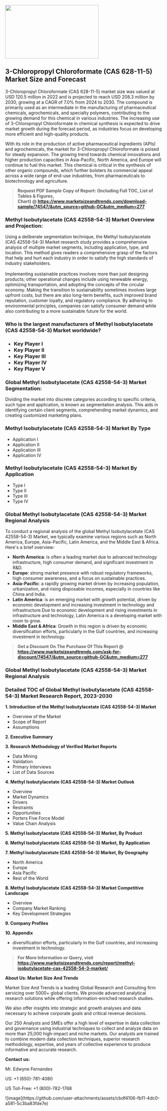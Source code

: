<p><img class="alignnone size-medium wp-image-20088" src="https://ffe5etoiles.com/wp-content/uploads/2024/12/MST1-300x171.png" alt="" width="300" height="171" /></p><h2>3-Chloropropyl Chloroformate (CAS 628-11-5) Market Size and Forecast</h2><p>3-Chloropropyl Chloroformate (CAS 628-11-5) market size was valued at USD 120.5 million in 2022 and is projected to reach USD 208.3 million by 2030, growing at a CAGR of 7.0% from 2024 to 2030. The compound is primarily used as an intermediate in the manufacturing of pharmaceutical chemicals, agrochemicals, and specialty polymers, contributing to the growing demand for this chemical in various industries. The increasing use of 3-Chloropropyl Chloroformate in chemical synthesis is expected to drive market growth during the forecast period, as industries focus on developing more efficient and high-quality products.</p><p>With its role in the production of active pharmaceutical ingredients (APIs) and agrochemicals, the market for 3-Chloropropyl Chloroformate is poised for steady expansion. The growing trend towards chemical innovations and higher production capacities in Asia-Pacific, North America, and Europe will continue to fuel this market. This chemical is critical in the synthesis of other organic compounds, which further bolsters its commercial appeal across a wide range of end-use industries, from pharmaceuticals to biotechnology and agriculture.</p></p><blockquote id="" class=""><strong>Request PDF Sample Copy of Report: (Including Full TOC, List of Tables &amp; Figures, Chart)&nbsp;@&nbsp;<strong><a href="https://www.marketsizeandtrends.com/download-sample/74547/&utm_source=github-GC&utm_medium=277" target="_blank">https://www.marketsizeandtrends.com/download-sample/74547/&utm_source=github-GC&utm_medium=277</a></strong></strong></blockquote><h3 id="" class="">Methyl Isobutylacetate (CAS 42558-54-3) Market&nbsp;Overview and Projection:</h3><p id="" class="">Using a deliberate segmentation technique, the Methyl Isobutylacetate (CAS 42558-54-3) Market research study provides a comprehensive analysis of multiple market segments, including application, type, and location. This method gives readers a comprehensive grasp of the factors that help and hurt each industry in order to satisfy the high standards of industry stakeholders. <br /> <br />Implementing sustainable practices involves more than just designing products; other operational changes include using renewable energy, optimizing transportation, and adopting the concepts of the circular economy. Making the transition to sustainability sometimes involves large upfront costs, but there are also long-term benefits, such improved brand reputation, customer loyalty, and regulatory compliance. By adhering to environmental principles, companies can satisfy consumer demand while also contributing to a more sustainable future for the world.</p><h3 id="" class="">Who is the largest manufacturers of&nbsp;Methyl Isobutylacetate (CAS 42558-54-3) Market worldwide?</h3><h3 class=""><p><ul><li>Key Player I </li><li> Key Player II </li><li> Key Player III </li><li> Key Player IV </li><li> Key Player V</li></ul></p></h3><h3 id="" class="">Global&nbsp;Methyl Isobutylacetate (CAS 42558-54-3) Market Segmentation:</h3><p id="" class="">Dividing the market into discrete categories according to specific criteria, such type and application, is known as segmentation analysis. This aids in identifying certain client segments, comprehending market dynamics, and creating customized marketing plans.</p><h3 id="" class="">Methyl Isobutylacetate (CAS 42558-54-3) Market&nbsp;By Type</h3><p><p><ul><li>Application I</li><li> Application II</li><li> Application III</li><li> Application IV</p></li></ul></p></p><h3 id="" class="">Methyl Isobutylacetate (CAS 42558-54-3) Market&nbsp;By Application</h3><p class=""><p><ul><li>Type I</li><li> Type II</li><li> Type III</li><li> Type IV</li></ul></p></p><h3 id="" class="">Global Methyl Isobutylacetate (CAS 42558-54-3) Market Regional Analysis</h3><p id="" class="">To conduct a regional analysis of the global Methyl Isobutylacetate (CAS 42558-54-3) Market, we typically examine various regions such as North America, Europe, Asia-Pacific, Latin America, and the Middle East &amp; Africa. Here's a brief overview:</p><ul><li><strong>North America</strong>: is often a leading market due to advanced technology infrastructure, high consumer demand, and significant investment in R&amp;D.</li><li><strong>Europe</strong>: strong market presence with robust regulatory frameworks, high consumer awareness, and a focus on sustainable practices.</li><li><strong>Asia-Pacific</strong>: a rapidly growing market driven by increasing population, urbanization, and rising disposable incomes, especially in countries like China and India.</li><li><strong>Latin America</strong>: is an emerging market with growth potential, driven by economic development and increasing investment in technology and infrastructure.Due to economic development and rising investments in infrastructure and technology, Latin America is a developing market with room to grow.</li><li><strong>Middle East &amp; Africa</strong>: Growth in this region is driven by economic diversification efforts, particularly in the Gulf countries, and increasing investment in technology.</li></ul><blockquote id="" class=""><strong>Get a Discount On The Purchase Of This Report @ <strong><a href="https://www.marketsizeandtrends.com/ask-for-discount/74547/&utm_source=github-GC&utm_medium=277" target="_blank">https://www.marketsizeandtrends.com/ask-for-discount/74547/&utm_source=github-GC&utm_medium=277</a></strong></strong></blockquote><h3 id="" class="">Global Methyl Isobutylacetate (CAS 42558-54-3) Market Regional Analysis</h3><h3 id="" class="">Detailed TOC of Global Methyl Isobutylacetate (CAS 42558-54-3) Market Research Report, 2023-2030</h3><p id="" class=""><strong>1. Introduction of the Methyl Isobutylacetate (CAS 42558-54-3) Market</strong></p><ul><li>Overview of the Market</li><li>Scope of Report</li><li>Assumptions</li></ul><p id="" class=""><strong>2. Executive Summary</strong></p><p id="" class=""><strong>3. Research Methodology of Verified Market Reports</strong></p><ul><li>Data Mining</li><li>Validation</li><li>Primary Interviews</li><li>List of Data Sources</li></ul><p id="" class=""><strong>4. Methyl Isobutylacetate (CAS 42558-54-3) Market Outlook</strong></p><ul><li>Overview</li><li>Market Dynamics</li><li>Drivers</li><li>Restraints</li><li>Opportunities</li><li>Porters Five Force Model</li><li>Value Chain Analysis</li></ul><p id="" class=""><strong>5. Methyl Isobutylacetate (CAS 42558-54-3) Market, By Product</strong></p><p id="" class=""><strong>6. Methyl Isobutylacetate (CAS 42558-54-3) Market, By Application</strong></p><p id="" class=""><strong>7. Methyl Isobutylacetate (CAS 42558-54-3) Market, By Geography</strong></p><ul><li>North America</li><li>Europe</li><li>Asia Pacific</li><li>Rest of the World</li></ul><p id="" class=""><strong>8. Methyl Isobutylacetate (CAS 42558-54-3) Market Competitive Landscape</strong></p><ul><li>Overview</li><li>Company Market Ranking</li><li>Key Development Strategies</li></ul><p id="" class=""><strong>9. Company Profiles</strong></p><p id="" class=""><strong>10. Appendix</strong></p><ul><li>diversification efforts, particularly in the Gulf countries, and increasing investment in technology.</li></ul><blockquote id="" class=""><strong>For More Information or Query, visit <strong><strong><a href="https://www.marketsizeandtrends.com/report/methyl-isobutylacetate-cas-42558-54-3-market/" target="_blank">https://www.marketsizeandtrends.com/report/methyl-isobutylacetate-cas-42558-54-3-market/</a></strong></strong></strong></blockquote><p id="" class=""><strong>About Us: Market Size And Trends</strong></p><p id="" class="">Market Size And Trends is a leading Global Research and Consulting firm servicing over 5000+ global clients. We provide advanced analytical research solutions while offering information-enriched research studies.</p><p id="" class="">We also offer insights into strategic and growth analyses and data necessary to achieve corporate goals and critical revenue decisions.</p><p id="" class="">Our 250 Analysts and SMEs offer a high level of expertise in data collection and governance using industrial techniques to collect and analyze data on more than 25,000 high-impact and niche markets. Our analysts are trained to combine modern data collection techniques, superior research methodology, expertise, and years of collective experience to produce informative and accurate research.</p><p id="" class=""><strong>Contact us:</strong></p><p id="" class="">Mr. Edwyne Fernandes</p><p id="" class="">US: +1 (650)-781-4080</p><p id="" class="">US Toll-Free: +1 (800)-782-1768</p>
![image](https://github.com/user-attachments/assets/cbdf4106-fb11-4dc0-a581-5c3ba83fde7e)
